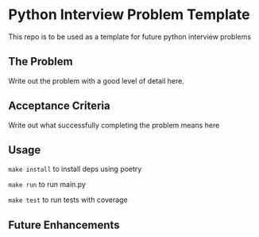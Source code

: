 # Python Interview Problem Template
This repo is to be used as a template for future python interview problems

## The Problem
Write out the problem with a good level of detail here.

## Acceptance Criteria
Write out what successfully completing the problem means here

## Usage
`make install` to install deps using poetry

`make run` to run main.py

`make test` to run tests with coverage
## Future Enhancements